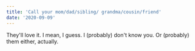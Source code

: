 ```yaml
---
title: 'Call your mom/dad/sibling/ grandma/cousin/friend'
date: '2020-09-09'
---
```


They'll love it. I mean, I guess. I (probably) don't know you. Or (probably) them either, actually.